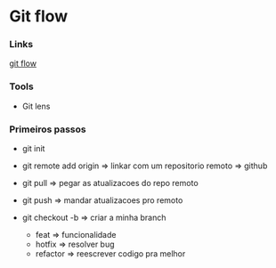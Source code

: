 # Git flow

### Links
[git flow](https://medium.com/trainingcenter/utilizando-o-fluxo-git-flow-e63d5e0d5e04)

### Tools
- Git lens

### Primeiros passos
- git init
- git remote add origin => linkar com um repositorio remoto => github
- git pull => pegar as atualizacoes do repo remoto 
- git push => mandar atualizacoes pro remoto

- git checkout -b <nome da branch> => criar a minha branch

    - feat => funcionalidade
    - hotfix => resolver bug
    - refactor => reescrever codigo pra melhor


